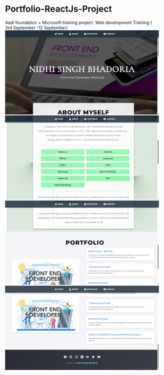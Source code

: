 # Portfolio-ReactJs-Project
 Aadi foundation × Microsoft training project. Web development Training ( 3rd September -12 September)
![alt text](image.png)
![alt text](image-1.png)
![alt text](image-2.png)
![alt text](image-3.png)
